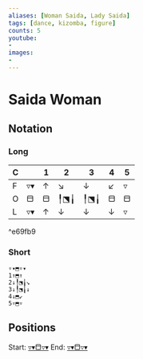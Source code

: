 ```yaml
---
aliases: [Woman Saida, Lady Saida] 
tags: [dance, kizomba, figure]
counts: 5
youtube:
- 
images:
-
---
```


# Saida Woman
## Notation
### Long

| C   |     | 1   | 2   | 3   | 4   | 5   |
| --- | --- | --- | --- | --- | --- | --- |
| F   | ▿▾  | ↑   | ↘   | ↓   | ↙   | ▿   |
| O   | ⬒   | ⬒   | ╿⬔╽ | ╿⬔╽ | ⬒   | ⬒   |
| L   | ▿▾  | ↑   | ↓   | ↓   | ↓   | ▿   |

^e69fb9

### Short
```
▿▾⬒▿▾
1↑⬒↑
2↓╿⬔╽↘
3↓╿⬔╽↓
4↓⬒↙
5▿⬒▿
```
 
## Positions
Start: [▿▾⬒▿▾](Positions/Closed/▿▾⬒▿▾.md) 
End: [▿▾⬒▿▾](Positions/Closed/▿▾⬒▿▾.md)
